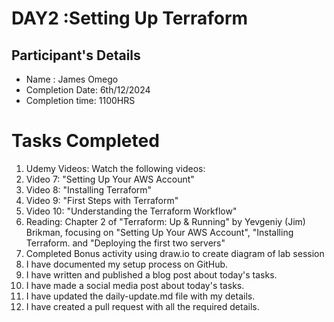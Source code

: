 # DAY2 :Setting Up Terraform 
## Participant's Details
* Name : James Omego
* Completion Date: 6th/12/2024
* Completion time: 1100HRS
# Tasks Completed
1. Udemy Videos: Watch the following videos:
2. Video 7: "Setting Up Your AWS Account"
3. Video 8: "Installing Terraform"
4. Video 9: "First Steps with Terraform"
5. Video 10: "Understanding the Terraform Workflow"
6. Reading: Chapter 2 of "Terraform: Up & Running" by Yevgeniy (Jim) Brikman, focusing on "Setting Up Your AWS Account", "Installing Terraform. and "Deploying the first two servers"
7. Completed Bonus activity using draw.io to create diagram of lab session
8. I have documented my setup process on GitHub.
9. I have written and published a blog post about today's tasks.
10. I have made a social media post about today's tasks.
11. I have updated the daily-update.md file with my details.
12. I have created a pull request with all the required details.
